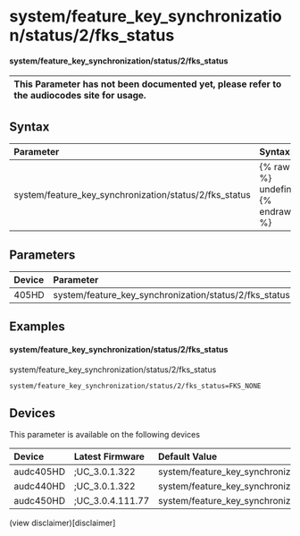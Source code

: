﻿---
description: system/feature_key_synchronization/status/2/fks_status
search: false
---

# system/feature_key_synchronization/status/2/fks_status

#### system/feature_key_synchronization/status/2/fks_status


| This Parameter has not been documented yet, please refer to the audiocodes site for usage.  |
| :--- |

## Syntax
| Parameter | Syntax |
| :--- | :--- |
|system/feature_key_synchronization/status/2/fks_status | {% raw %} undefined {% endraw %} |

## Parameters
|Device|Parameter|value|Description|
|:---|:---|:---|:---|
| 405HD | system/feature_key_synchronization/status/2/fks_status |  |  |

## Examples
#### system/feature_key_synchronization/status/2/fks_status

system/feature_key_synchronization/status/2/fks_status

```
system/feature_key_synchronization/status/2/fks_status=FKS_NONE
```

## Devices
This parameter is available on the following devices

| Device | Latest Firmware | Default Value |
|:---|:---|:---|
| audc405HD | ;UC_3.0.1.322 | system/feature_key_synchronization/status/2/fks_status=FKS_NONE 
| audc440HD | ;UC_3.0.1.322 | system/feature_key_synchronization/status/2/fks_status=FKS_NONE 
| audc450HD | ;UC_3.0.4.111.77 | system/feature_key_synchronization/status/2/fks_status=FKS_NONE 

(view disclaimer)[disclaimer]
